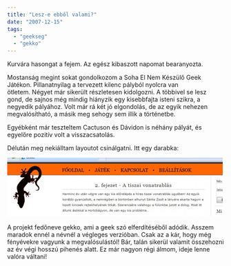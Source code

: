 ```yaml
---
title: "Lesz-e ebből valami?"
date: "2007-12-15"
tags: 
  - "geekseg"
  - "gekko"
---
```


Kurvára hasongat a fejem. Az egész kibaszott napomat bearanyozta.

Mostanság megint sokat gondolkozom a Soha El Nem Készülő Geek Játékon. Pillanatnyilag a tervezett kilenc pályból nyolcra van ötletem. Négyet már sikerült részletesen kidolgozni. A többivel se lesz gond, de sajnos még mindig hiányzik egy kisebbfajta isteni szikra, a negyedik pályához. Volt már rá két jó elgondolás, de az egyik nehezen megvalósítható, a másik meg sehogy sem illik a történetbe.

Egyébként már teszteltem Cactuson és Dávidon is néhány pályát, és egyelőre pozitív volt a visszacsatolás.

Délután meg nekiálltam layoutot csinálgatni. Itt egy darabka:

![gekko](images/gekko-500x136.jpg)

A projekt fedőneve gekko, ami a geek szó elferdítéséből adódik. Asszem maradok ennél a névnél a végleges verzióban. Csak az a kár, hogy még fényévekre vagyunk a megvalósulástól! Bár, talán sikerül valamit összehozni az év végi hosszú pihenés alatt. Ez már nagyon régi álmom, ideje lenne valóra váltani!
